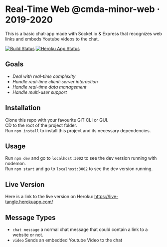 # Real-Time Web @cmda-minor-web · 2019-2020

This is a basic chat-app made with Socket.io & Express that recognizes web links and embeds Youtube videos to the chat.

[![Build Status](https://travis-ci.com/tnanhekhan/real-time-web-1920.svg?branch=staging)](https://travis-ci.com/tnanhekhan/real-time-web-1920)
[![Heroku App Status](https://heroku-shields.herokuapp.com/live-tangle)](https://live-tangle.herokuapp.com)
## Goals
- _Deal with real-time complexity_
- _Handle real-time client-server interaction_
- _Handle real-time data management_
- _Handle multi-user support_

## Installation
Clone this repo with your favourite GIT CLI or GUI.  
CD to the root of the project folder.  
Run ` npm install ` to install this project and its necessary dependencies.  

## Usage
Run `npm dev` and go to `localhost:3002` to see the dev version running with nodemon.  
Run `npm start` and go to `localhost:3002` to see the dev version running.

## Live Version
Here is a link to the live version on Heroku: https://live-tangle.herokuapp.com/

## Message Types
- `chat message` a normal chat message that could contain a link to a website or not.
- `video` Sends an embedded Youtube Video to the chat

